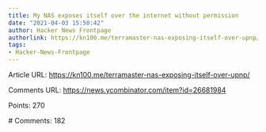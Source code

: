 ```yaml
---
title: My NAS exposes itself over the internet without permission
date: "2021-04-03 15:50:42"
author: Hacker News Frontpage
authorlink: https://kn100.me/terramaster-nas-exposing-itself-over-upnp/
tags:
- Hacker-News-Frontpage
---
```


<p>Article URL: <a href="https://kn100.me/terramaster-nas-exposing-itself-over-upnp/">https://kn100.me/terramaster-nas-exposing-itself-over-upnp/</a></p>
<p>Comments URL: <a href="https://news.ycombinator.com/item?id=26681984">https://news.ycombinator.com/item?id=26681984</a></p>
<p>Points: 270</p>
<p># Comments: 182</p>
